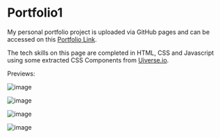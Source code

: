 # Portfolio1
My personal portfolio project is uploaded via GitHub pages and can be accessed on this [Portfolio Link](https://bhavya1006.github.io/My-Portfolio1/). 

The tech skills on this page are completed in HTML, CSS and Javascript using some extracted CSS Components from [Uiverse.io](https://uiverse.io/).

Previews:

![image](https://github.com/bhavya1006/My-Portfolio/assets/121045636/8cc3acf4-e8f3-41fa-9261-72e0491de183)

![image](https://github.com/bhavya1006/My-Portfolio/assets/121045636/18795186-f0b4-457c-b26d-3b267f30ef2a)

![image](https://github.com/bhavya1006/My-Portfolio/assets/121045636/e8843e88-dc61-49a9-8924-ba794407cb63)

![image](https://github.com/bhavya1006/My-Portfolio/assets/121045636/12438817-2aaa-4cfd-8426-266486293489)
